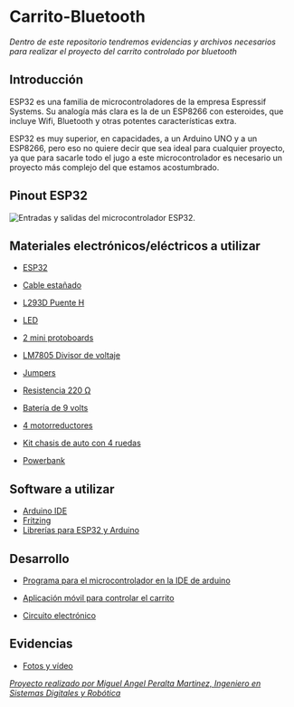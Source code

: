# Carrito-Bluetooth

*Dentro de este repositorio tendremos evidencias y archivos necesarios para realizar el proyecto del carrito controlado por bluetooth*

## Introducción 

ESP32 es una familia de microcontroladores de la empresa Espressif Systems. Su analogía más clara es la de un ESP8266 con esteroides, que incluye Wifi, Bluetooth y otras potentes características extra.

ESP32 es muy superior, en capacidades, a un Arduino UNO y a un ESP8266, pero eso no quiere decir que sea ideal para cualquier proyecto, ya que para sacarle todo el jugo a este microcontrolador es necesario un proyecto más complejo del que estamos acostumbrado.

## Pinout ESP32
![Entradas y salidas del microcontrolador ESP32.](https://cdn.shopify.com/s/files/1/0609/6011/2892/files/doc-esp32-pinout-reference-wroom-devkit.png)

## Materiales electrónicos/eléctricos a utilizar
- [ESP32](https://articulo.mercadolibre.com.mx/MLM-1423413615-esp32-240-mhz-con-wifi-bluetooth-y-ble-_JM#position=3&search_layout=stack&type=item&tracking_id=0e62333a-6b9e-4c63-9157-888dff82da85)

- [Cable estañado](https://articulo.mercadolibre.com.mx/MLM-1346436958-840-piezas-14-longitudes-protoboa-cables-puente-para-arduino-_JM#is_advertising=true&position=3&search_layout=stack&type=pad&tracking_id=4683c59f-faf7-4e14-bcc1-47492dc7ed2b&is_advertising=true&ad_domain=VQCATCORE_LST&ad_position=3&ad_click_id=NTU4MjQxODgtOWYxNi00OTM3LWJlMzAtMzExMzAyMmM5NmUz)

- [L293D Puente H](https://articulo.mercadolibre.com.mx/MLM-606062197-puente-h-l293d-_JM#position=2&search_layout=stack&type=item&tracking_id=c2bf0199-f8f2-4a78-aae7-e7a60a41fbbd)

- [LED](https://articulo.mercadolibre.com.mx/MLM-602673385-paquete-led-diodo-emisor-de-luz-100pzs-ultra-brillante-5mm-_JM#position=6&search_layout=grid&type=item&tracking_id=9d947b4e-a2d6-4d21-a902-b776e7083c2f)

- [2 mini protoboards](https://articulo.mercadolibre.com.mx/MLM-767304104-mini-proto-board-1-bloque-2-tiras-steren-509-005-protoboard-_JM#position=8&search_layout=stack&type=item&tracking_id=7b0971c4-522f-4daf-aad4-8f0f93f952d0)

- [LM7805 Divisor de voltaje](https://articulo.mercadolibre.com.mx/MLM-689151088-regulador-de-voltaje-lm7805-78-05-5v-15a-l7805cv-10pzs-_JM#position=3&search_layout=stack&type=item&tracking_id=dc37a16d-284d-4456-aae6-0e42c1784e6d)

- [Jumpers](https://articulo.mercadolibre.com.mx/MLM-810499552-120-cables-jumpers-dupont-h-h-m-m-h-m-10cm-para-protoboard-_JM#position=2&search_layout=stack&type=item&tracking_id=a72e3444-eccd-4762-93cc-f944af8952ee)

- [Resistencia 220 Ω](https://articulo.mercadolibre.com.mx/MLM-631953546-600-resistencias-14-w-_JM#is_advertising=true&position=1&search_layout=stack&type=pad&tracking_id=fed958a7-e2fb-4a53-a46f-fd93cca3a8d5&is_advertising=true&ad_domain=VQCATCORE_LST&ad_position=1&ad_click_id=ZWM4NGQ2ZGUtMTZiZS00YTdlLWI5NDAtZmY2MzYwNjIxNDc0)

- [Batería de 9 volts](https://www.steren.com.mx/pila-recargable-nimh-9v-cuadrada-200-mah.html)

- [4 motorreductores](https://articulo.mercadolibre.com.mx/MLM-791853297-2-piezas-motorreductor-recto-481-motor-2-ejes-carro-arduino-_JM#position=4&search_layout=grid&type=item&tracking_id=3cb5a44b-2afd-47e3-97dd-f1971cc66032)

- [Kit chasis de auto con 4 ruedas](https://articulo.mercadolibre.com.mx/MLM-1467833827-kit-arduino-chasis-de-automovil-inteligente-con-4-ruedas-_JM#is_advertising=true&position=1&search_layout=stack&type=pad&tracking_id=bd49845f-f331-4d39-92fa-c10918443277&is_advertising=true&ad_domain=VQCATCORE_LST&ad_position=1&ad_click_id=ZDUxYzQ4NmQtMTlmYi00MzNjLThjOTItMjQzZDU0NTY5MGVm)

- [Powerbank](https://www.mercadolibre.com.mx/power-bank-pila-bateria-portatil-10000mah-carga-rapida-1hora/p/MLM21078226?pdp_filters=category:MLM429747#searchVariation=MLM21078226&position=2&search_layout=stack&type=product&tracking_id=b7e169e8-5983-41f5-8bc5-4c41e79e7c70)

## Software a utilizar 

- [Arduino IDE](https://www.arduino.cc/en/software)
- [Fritzing](https://fritzing.org/)
- [Librerías para ESP32 y Arduino](https://programarfacil.com/esp8266/programar-esp32-ide-arduino/)

## Desarrollo

- [Programa para el microcontrolador en la IDE de arduino](https://github.com/MiguelPM01/Carrito-Bluetooth/tree/main/Programa%20Arduino%20Carrito%20Bluetooth)

- [Aplicación móvil para controlar el carrito](https://github.com/MiguelPM01/Carrito-Bluetooth/tree/main/App%20joystick)

- [Circuito electrónico](https://github.com/MiguelPM01/Carrito-Bluetooth/blob/main/Diagrama/106544696_159223999041721_716753172890525202_n.jpg)

## Evidencias 

- [Fotos y vídeo](https://github.com/MiguelPM01/Carrito-Bluetooth/tree/main/Evidencias)

[*Proyecto realizado por Miguel Angel Peralta Martinez, Ingeniero en Sistemas Digitales y Robótica*](https://github.com/MiguelPM01)

